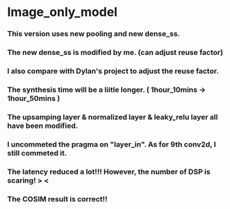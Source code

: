 # Image_only_model
### This version uses new pooling and new dense_ss.
### The new dense_ss is modified by me. (can adjust reuse factor)
### I also compare with Dylan's project to adjust the reuse factor.
### The synthesis time will be a liitle longer. ( 1hour_10mins -> 1hour_50mins )
### The upsamping layer & normalized layer & leaky_relu layer all have been modified.
### I uncommeted the pragma on "layer_in". As for 9th conv2d, I still commeted it.
### The latency reduced a lot!!! However, the number of DSP is scaring! > <
### The COSIM result is correct!!
